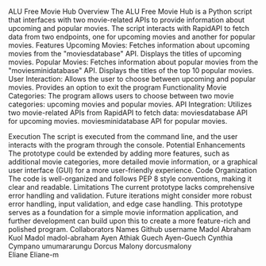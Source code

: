 ALU Free Movie Hub
Overview
The ALU Free Movie Hub is a Python script that interfaces with two movie-related APIs to provide information about upcoming and popular movies. The script interacts with RapidAPI to fetch data from two endpoints, one for upcoming movies and another for popular movies.
Features
Upcoming Movies:
Fetches information about upcoming movies from the "moviesdatabase" API.
Displays the titles of upcoming movies.
Popular Movies:
Fetches information about popular movies from the "moviesminidatabase" API.
Displays the titles of the top 10 popular movies.
User Interaction:
Allows the user to choose between upcoming and popular movies.
Provides an option to exit the program
Functionality
Movie Categories:
The program allows users to choose between two movie categories: upcoming movies and popular movies.
API Integration:
Utilizes two movie-related APIs from RapidAPI to fetch data:
moviesdatabase API for upcoming movies.
moviesminidatabase API for popular movies.

Execution
The script is executed from the command line, and the user interacts with the program through the console.
Potential Enhancements
The prototype could be extended by adding more features, such as additional movie categories, more detailed movie information, or a graphical user interface (GUI) for a more user-friendly experience.
Code Organization
The code is well-organized and follows PEP 8 style conventions, making it clear and readable.
Limitations
The current prototype lacks comprehensive error handling and validation. Future iterations might consider more robust error handling, input validation, and edge case handling.
This prototype serves as a foundation for a simple movie information application, and further development can build upon this to create a more feature-rich and polished program.
Collaborators
Names                                             Github username
Madol Abraham Kuol Madol        madol-abraham
Ayen Athiak Guech                         Ayen-Guech
Cynthia Cympano                         umumararungu
Dorcus Malony                             dorcusmalony  
Eliane                                              Eliane-m
